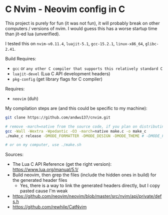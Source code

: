 # C Nvim - Neovim config in C
This project is purely for fun (it was not fun), it will probably break on other computers / versions of nvim.
I would guess this has a worse startup time than jit-ed lua (unverified).

I tested this on `nvim-v0.11.4`, `luajit-5.1`, `gcc-15.2.1`, `linux-x86_64`, `glibc-2.41`.

Build Requires:
- `gcc` or `any other C compiler that supports this relatively standard C`
- `luajit-devel` (Lua C API development headers)
- `pkg-config` (get library flags for C compiler)

Requires:
- `neovim` (duh)

My compilation steps are (and this could be specific to my machine):
```bash
git clone https://github.com/andwu137/cnvim.git

# remove -march=native from the source code, if you plan on distributing this to another computer
gcc -Wall -Wextra -Wpedantic -O3 -march=native make.c -o make_c
./make_c release -DMODE_FORMATTER -DMODE_DESIGN -DMODE_THEME # -DMODE_FOCUS -DPERFORMANCE -DDEBUG

# or on my computer, use ./make.sh
```

Sources:
- The Lua C API Reference (get the right version): https://www.lua.org/manual/5.1/
- Build neovim, then grep the files (include the hidden ones in build) for the generated header files
    - Yes, there is a way to link the generated headers directly, but I copy pasted cause I'm weak
- https://github.com/neovim/neovim/blob/master/src/nvim/api/private/defs.h
- https://github.com/rewhile/CatNvim
